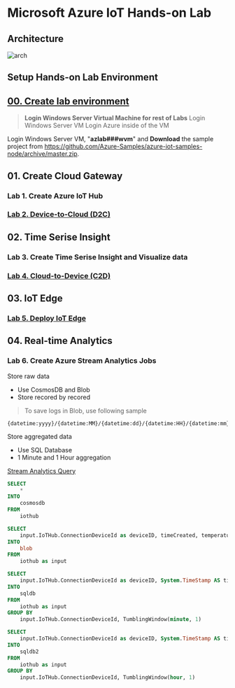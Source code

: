 # Microsoft Azure IoT Hands-on Lab

## Architecture

![arch](./images/az-iot-lab-archi.png)

## Setup Hands-on Lab Environment

## [00. Create lab environment](https://github.com/xlegend1024/az-iot-hol/blob/master/00CreateLab.md)

> __Login Windows Server Virtual Machine for rest of Labs__
> Login Windows Server VM
> Login Azure inside of the VM

Login Windows Server VM, "**azlab###wvm**" and __Download__ the sample project from https://github.com/Azure-Samples/azure-iot-samples-node/archive/master.zip.

## 01. Create Cloud Gateway

### Lab 1. Create Azure IoT Hub

### [Lab 2. Device-to-Cloud (D2C)](https://docs.microsoft.com/en-us/azure/iot-hub/quickstart-send-telemetry-node)

## 02. Time Serise Insight

### Lab 3. Create Time Serise Insight and Visualize data

### [Lab 4. Cloud-to-Device (C2D)](https://docs.microsoft.com/en-us/azure/iot-hub/quickstart-control-device-node)

## 03. IoT Edge

### [Lab 5. Deploy IoT Edge](https://docs.microsoft.com/en-us/azure/iot-edge/quickstart-linux)

## 04. Real-time Analytics

### Lab 6. Create Azure Stream Analytics Jobs

Store raw data

* Use CosmosDB and Blob
* Store recored by recored

> To save logs in Blob, use following sample 

```
{datetime:yyyy}/{datetime:MM}/{datetime:dd}/{datetime:HH}/{datetime:mm}
```

Store aggregated data

* Use SQL Database
* 1 Minute and 1 Hour aggregation

[Stream Analytics Query](https://raw.githubusercontent.com/xlegend1024/az-iot-hol/master/StreamAnalyticJobs/query.sql)

```sql
SELECT
    *
INTO
    cosmosdb
FROM
    iothub

SELECT
    input.IoTHub.ConnectionDeviceId as deviceID, timeCreated, temperature as machine_temp, pressure as machine_press, temperature as ambient_temp, humidity as ambient_humi
INTO
    blob
FROM
    iothub as input

SELECT
    input.IoTHub.ConnectionDeviceId as deviceID, System.TimeStamp AS timeCreated, AVG(temperature) as machine_temp, AVG(pressure) as machine_press, avg(temperature) as ambient_temp, avg(humidity) as ambient_humi
INTO
    sqldb
FROM
    iothub as input
GROUP BY
    input.IoTHub.ConnectionDeviceId, TumblingWindow(minute, 1)

SELECT
    input.IoTHub.ConnectionDeviceId as deviceID, System.TimeStamp AS timeCreated, AVG(temperature) as machine_temp, AVG(pressure) as machine_press, avg(temperature) as ambient_temp, avg(humidity) as ambient_humi
INTO
    sqldb2
FROM
    iothub as input
GROUP BY
    input.IoTHub.ConnectionDeviceId, TumblingWindow(hour, 1)
```
